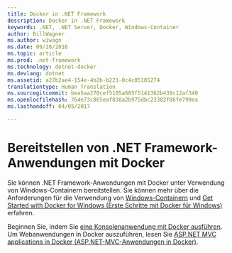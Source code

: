 ```yaml
---
title: Docker in .NET Framework
description: Docker in .NET Framework
keywords: .NET, .NET Server, Docker, Windows-Container
author: BillWagner
ms.author: wiwagn
ms.date: 09/28/2016
ms.topic: article
ms.prod: .net-framework
ms.technology: dotnet-docker
ms.devlang: dotnet
ms.assetid: a27b2ae4-154e-4b2b-b221-0c4c05185274
translationtype: Human Translation
ms.sourcegitcommit: bea5aa270cef5105a685f5141362b439c12af340
ms.openlocfilehash: 764e73c865eaf838a2b975dbc23382f86fe799ea
ms.lasthandoff: 04/05/2017

---
```


# <a name="deploying-net-framework-applications-with-docker"></a>Bereitstellen von .NET Framework-Anwendungen mit Docker

Sie können .NET Framework-Anwendungen mit Docker unter Verwendung von Windows-Containern bereitstellen. Sie können mehr über die Anforderungen für die Verwendung von [Windows-Containern](https://msdn.microsoft.com/virtualization/windowscontainers/about/about_overview) und [Get Started with Docker for Windows (Erste Schritte mit Docker für Windows)](https://docs.docker.com/docker-for-windows/) erfahren. 

Beginnen Sie, indem Sie [eine Konsolenanwendung mit Docker ausführen](console.md).
Um Webanwendungen in Docker auszuführen, lesen Sie [ASP.NET MVC applications in Docker (ASP.NET-MVC-Anwendungen in Docker)](https://docs.microsoft.com/aspnet/mvc/overview/deployment/docker-aspnetmvc).

